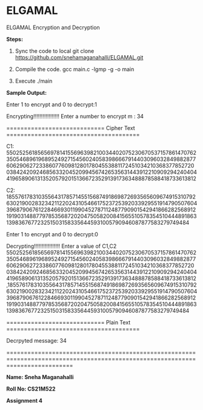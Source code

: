 # ELGAMAL
ELGAMAL Encryption and Decryption


**Steps:**
1) Sync the code to local
git clone https://github.com/snehamaganahalli/ELGAMAL.git

2) Compile the code.
gcc main.c -lgmp -g -o main

3) Execute
./main


**Sample Output:**


Enter 1 to encrypt and 0 to decrypt:1

Encrypting!!!!!!!!!!!!!!!!!
Enter a number to encrypt m : 34

============================ Cipher Text ======================================

C1: 5502525618565697814155696398210034402075230670537157861470762350546896196895249271545602405839866679144030960328498828776062906272338607760981280178045538811724510342103683778527200384242092468563320452099456742653563144391221090929424040441965890613135205792015136672352913917363488878588418733613812

C2: 185576178310355643178571455156874918698726935656096749153107926302190028323421122024310546617523725392033929551914790507604396879067612284669301199045278711248779090154294186628256891219190314887797853568720204750582008415655105783545104448918631398367677232515031583356445931005790946087877583279749484


Enter 1 to encrypt and 0 to decrypt:0

Decrypting!!!!!!!!!!!!!!!!!
Enter a value of C1,C2 5502525618565697814155696398210034402075230670537157861470762350546896196895249271545602405839866679144030960328498828776062906272338607760981280178045538811724510342103683778527200384242092468563320452099456742653563144391221090929424040441965890613135205792015136672352913917363488878588418733613812,185576178310355643178571455156874918698726935656096749153107926302190028323421122024310546617523725392033929551914790507604396879067612284669301199045278711248779090154294186628256891219190314887797853568720204750582008415655105783545104448918631398367677232515031583356445931005790946087877583279749484

============================ Plain Text ======================================

Decrpyted message: 34

===============================================================================================================================

**Name: Sneha Maganahalli**

**Roll No: CS21M522**

**Assignment 4**

